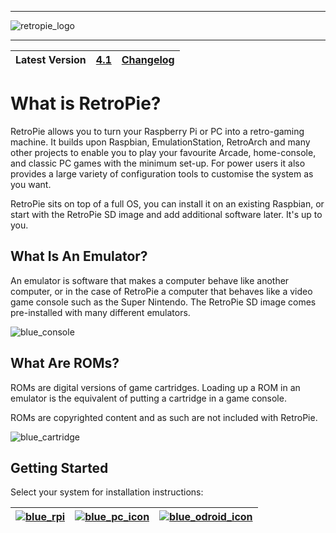 ***
![retropie_logo](https://cloud.githubusercontent.com/assets/10035308/21968193/e1670f2a-db46-11e6-8ff7-eb6d7188c9e7.png)
***
| Latest Version  | [**4.1**](https://retropie.org.uk/download/)  | [Changelog](Changelogs)  |
|:---:|:---:|:---:|

# What is RetroPie?

RetroPie allows you to turn your Raspberry Pi or PC into a retro-gaming machine. It builds upon Raspbian, EmulationStation, RetroArch and many other projects to enable you to play your favourite Arcade, home-console, and classic PC games with the minimum set-up. For power users it also provides a large variety of configuration tools to customise the system as you want.

RetroPie sits on top of a full OS, you can install it on an existing Raspbian, or start with the RetroPie SD image and add additional software later. It's up to you. 

## What Is An Emulator?

An emulator is software that makes a computer behave like another computer, or in the case of RetroPie a computer that behaves like a video game console such as the Super Nintendo. The RetroPie SD image comes pre-installed with many different emulators.

![blue_console](https://cloud.githubusercontent.com/assets/10035308/22172648/e896d57c-df61-11e6-81a4-b530952dad2e.png)

## What Are ROMs?

ROMs are digital versions of game cartridges. Loading up a ROM in an emulator is the equivalent of putting a cartridge in a game console. 

ROMs are copyrighted content and as such are not included with RetroPie.


![blue_cartridge](https://cloud.githubusercontent.com/assets/10035308/22172646/e89619f2-df61-11e6-8677-8609fe17d88b.png)

## Getting Started

Select your system for installation instructions:

|[![blue_rpi](https://cloud.githubusercontent.com/assets/10035308/22172650/e89a3fbe-df61-11e6-97c9-9fd1bc5af31d.png)](First-Installation)|[![blue_pc_icon](https://cloud.githubusercontent.com/assets/10035308/22172649/e89a0b98-df61-11e6-8a63-1406b3081d8f.png)](RetroPie-Ubuntu-16.04-LTS-x86-Flavor)|[![blue_odroid_icon](https://cloud.githubusercontent.com/assets/10035308/22172647/e896cbe0-df61-11e6-9e4e-6e1a734ccd99.png)](Odroid)|
|:---:|:---:|:---:|









